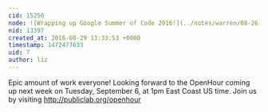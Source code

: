 ```yaml
---
cid: 15250
node: ![Wrapping up Google Summer of Code 2016!](../notes/warren/08-26-2016/wrapping-up-google-summer-of-code-2016)
nid: 13397
created_at: 2016-08-29 13:33:53 +0000
timestamp: 1472477633
uid: 7
author: liz
---
```


Epic amount of work everyone! Looking forward to the OpenHour coming up next week on Tuesday, September 6, at 1pm East Coast US time. Join us by visiting http://publiclab.org/openhour